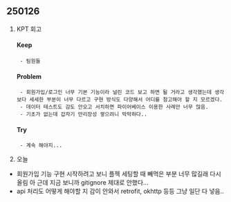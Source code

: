 ## 250126

1. KPT 회고
    #### Keep
        - 팀원들

    #### Problem
        - 회원가입/로그인 너무 기본 기능이라 널린 코드 보고 하면 될 거라고 생각했는데 생각보다 세세한 부분이 너무 다르고 구현 방식도 다양해서 어디를 참고해야 할 지 모르겠다.
        - 데이터 테스트도 감도 안오고 서치하면 파이어베이스 이용한 사례만 너무 많음.
        - 기초가 없는데 갑자기 만리장성 쌓으려니 막막하다..

    #### Try
        - 계속 해야지...


2. 오늘
- 회원가입 기능 구현 시작하려고 보니 플젝 세팅할 때 빼먹은 부분 너무 많길래 다시 올림 아 근데 지금 보니까 gitignore 제대로 안했다...
- api 처리도 어떻게 해야할 지 감이 안와서 retrofit, okhttp 등등 그냥 일단 다 넣음..